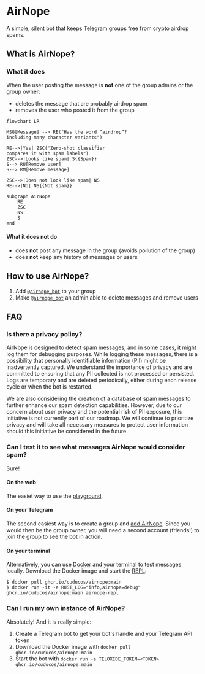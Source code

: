 # AirNope

A simple, silent bot that keeps [Telegram](https://telegram.org/) groups free from crypto airdrop spams.

## What is AirNope?

### What it does

When the user posting the message is **not** one of the group admins or the group owner:

 * deletes the message that are probably airdrop spam
 * removes the user who posted it from the group

```mermaid
flowchart LR

MSG[Message] --> RE("Has the word “airdrop”?
including many character variants")

RE-->|Yes| ZSC("Zero-shot classifier
compares it with spam labels")
ZSC-->|Looks like spam| S{{Spam}}
S--> RU[Remove user]
S--> RM[Remove message]

ZSC-->|Does not look like spam| NS
RE-->|No| NS{{Not spam}}

subgraph AirNope
    RE
    ZSC
    NS
    S
end
```

#### What it does not do

* does **not** post any message in the group (avoids pollution of the group)
* does **not** keep any history of messages or users

## How to use AirNope?

1. Add [`@airnope_bot`](https://telegram.me/airnope_bot) to your group
2. Make [`@airnope_bot`](https://telegram.me/airnope_bot) an admin able to delete messages and remove users

## FAQ

### Is there a privacy policy?</summary>

AirNope is designed to detect spam messages, and in some cases, it might log them for debugging purposes. While logging these messages, there is a possibility that personally identifiable information (PII) might be inadvertently captured. We understand the importance of privacy and are committed to ensuring that any PII collected is not processed or persisted. Logs are temporary and are deleted periodically, either during each release cycle or when the bot is restarted.

We are also considering the creation of a database of spam messages to further enhance our spam detection capabilities. However, due to our concern about user privacy and the potential risk of PII exposure, this initiative is not currently part of our roadmap. We will continue to prioritize privacy and will take all necessary measures to protect user information should this initiative be considered in the future.

### Can I test it to see what messages AirNope would consider spam?


Sure!

#### On the web

The easiet way to use the [playground](https://airnope-playground.onrender.com).

#### On your Telegram

The second easiest way is to create a group and [add AirNope](#how-to-use-airnope). Since you would then be the group owner, you will need a second account (friends!) to join the group to see the bot in action.

#### On your terminal

Alternatively, you can use [Docker](https://docs.docker.com/get-started/) and your terminal to test messages locally. Download the Docker image and start the [REPL](https://en.wikipedia.org/wiki/Read%E2%80%93eval%E2%80%93print_loop):

```console
$ docker pull ghcr.io/cuducos/airnope:main
$ docker run -it -e RUST_LOG="info,airnope=debug" ghcr.io/cuducos/airnope:main airnope-repl
```

### Can I run my own instance of AirNope?

Absolutely! And it is really simple:

1. Create a Telegram bot to get your bot's handle and your Telegram API token
2. Download the Docker image with `docker pull ghcr.io/cuducos/airnope:main`
3. Start the bot with `docker run -e TELOXIDE_TOKEN=<TOKEN> ghcr.io/cuducos/airnope:main`
